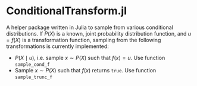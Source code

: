 # ConditionalTransform.jl

A helper package written in Julia to sample from various conditional distributions. If $P(X)$ is a known, joint probability distribution function, and $u = f(X)$ is a transformation function, sampling from the following transformations is currently implemented:

* $P(X \mid u)$, i.e. sample $x \sim P(X)$ such that $f(x) = u$. Use function `sample_cond_f`
* Sample $x \sim P(X)$ such that $f(x)$ returns `true`. Use function `sample_trunc_f`
